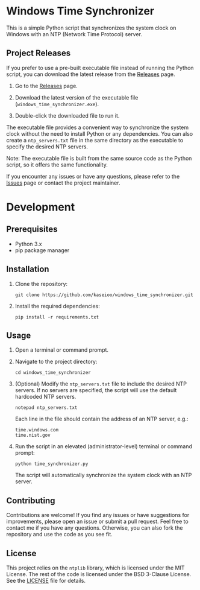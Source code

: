 # Windows Time Synchronizer

This is a simple Python script that synchronizes the system clock on Windows with an NTP (Network Time Protocol) server.

## Project Releases

If you prefer to use a pre-built executable file instead of running the Python script, you can download the latest release from the [Releases](https://github.com/kaseioo/windows_time_synchronizer/releases) page.

1. Go to the [Releases](https://github.com/kaseioo/windows_time_synchronizer/releases) page.

2. Download the latest version of the executable file (`windows_time_synchronizer.exe`).

3. Double-click the downloaded file to run it.

The executable file provides a convenient way to synchronize the system clock without the need to install Python or any dependencies. You can also create a `ntp_servers.txt` file in the same directory as the executable to specify the desired NTP servers.

Note: The executable file is built from the same source code as the Python script, so it offers the same functionality.

If you encounter any issues or have any questions, please refer to the [Issues](https://github.com/kaseioo/windows_time_synchronizer/issues) page or contact the project maintainer.

# Development

## Prerequisites

- Python 3.x
- pip package manager

## Installation

1. Clone the repository:

	```shell
	git clone https://github.com/kaseioo/windows_time_synchronizer.git
	```

2. Install the required dependencies:

	```shell
	pip install -r requirements.txt
	```

## Usage

1. Open a terminal or command prompt.

2. Navigate to the project directory:

	```shell
	cd windows_time_synchronizer
	```

3. (Optional) Modify the `ntp_servers.txt` file to include the desired NTP servers. If no servers are specified, the script will use the default hardcoded NTP servers.

	```shell
	notepad ntp_servers.txt
	```

	Each line in the file should contain the address of an NTP server, e.g.:

	```text
	time.windows.com
	time.nist.gov
	```

4. Run the script in an elevated (administrator-level) terminal or command prompt:

	```shell
	python time_synchronizer.py
	```

	The script will automatically synchronize the system clock with an NTP server.

## Contributing

Contributions are welcome! If you find any issues or have suggestions for improvements, please open an issue or submit a pull request. Feel free to contact me if you have any questions. Otherwise, you can also fork the repository and use the code as you see fit.

## License

This project relies on the `ntplib` library, which is licensed under the MIT License. The rest of the code is licensed under the BSD 3-Clause License. See the [LICENSE](LICENSE) file for details.
